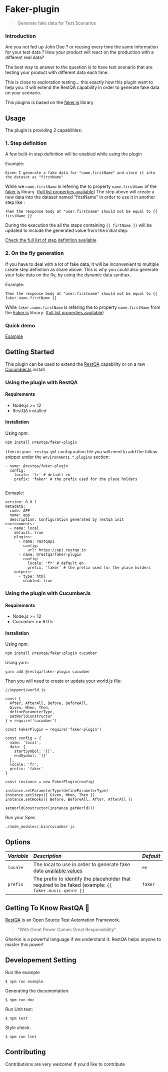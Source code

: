 # Faker-plugin

> Generate fake data for Test Scenarios

### Introduction

Are you not fed up John Doe ? or reusing every time the same information for your test data ? How your product will react on the production with a different real data?

The best way to answer to the question is to have test scenario that are testing your product with different data each time.

This is close to exploration testing... this exactly how this plugin want to help you.
It will extend the RestQA capability in order to generate fake data on your scenario.

This plugins is based on the [faker.js](https://github.com/Marak/faker.js) library

## Usage



The plugin is providing 2 capabilities:

### 1. Step definition

A few built-in step definition will be enabled while using the plugin

Example:

```gherkin
Given I generate a fake data for "name.firstName" and store it into the dataset as "firstName"
```   

While we `name.firstName` is refering the to property `name.firstName` of the [faker.js](https://github.com/Marak/faker.js) library. ([full list properties available](https://github.com/Marak/faker.js#api-methods))
The step above will create a new data into the dataset named "firstName" in order to use it in another step like : 

```gherkin
Then the response body at "user.firstname" should not be equal to {{ firstName }}
```

During the execution the all the steps containing `{{ firtName }}` will be updated to include the generated value from the initial step.

[Check the full list of step definition available](./docs/steps-catalog.md)


### 2. On the fly generation

If you have to deal with a lot of fake data, it will be inconvenient to multiple create step definition as share above.
This is why you could also generate your fake data on the fly, by using the dynamic data synthax.

Example: 

```gherkin
Then the response body at "user.firstname" should not be equal to {{ faker.name.firstName }}
```

While `faker.name.firstName` is refering the to property `name.firstName` from the [Faker.js](https://github.com/Marak/faker.js) library. ([full list properties available](https://github.com/Marak/faker.js#api-methods))

### Quick demo

[Example](./example)



## Getting Started

This plugin can be used to extend the [RestQA](https://github.com/restqa/restqa) capability or on a raw [CucumberJs](https://github.com/cucumber/cucumber-js) install

### Using the plugin with RestQA

#### Requirements

 * Node.js >= 12
 * RestQA installed

#### Installation

Using npm:

```
npm install @restqa/faker-plugin
```

Then in your `.restqa.yml` configuration file you will need to add the follow snippet under the `environments.*.plugins` section:

```
- name: @restqa/faker-plugin
  config:
    locale: 'fr' # default en
    prefix: 'faker' # the prefix used for the place holders
  
```

Exmaple: 

```
version: 0.0.1
metadata:
  code: APP
  name: app
  description: Configuration generated by restqa init
environments:
  - name: local
    default: true
    plugins:
      - name: restqapi
        config:
          url: https://api.restqa.io
      - name: @restqa/faker-plugin
        config:
          locale: 'fr' # default en
          prefix: 'faker' # the prefix used for the place holders
    outputs:
      - type: html
        enabled: true
```

### Using the plugin with CucumberJs

#### Requirements

 * Node.js >= 12
 * Cucumber >= 6.0.5

#### Installation

Using npm:

```
npm install @restqa/faker-plugin cucumber
```

Using yarn:

```
yarn add @restqa/faker-plugin cucumber
```

Then you will need to create or update your world.js file:

```
//support/world.js

const {
  After, AfterAll, Before, BeforeAll,
  Given, When, Then,
  defineParameterType,
  setWorldConstructor
} = require('cucumber')

const FakerPlugin = require('faker-plugin')

const config = {
  name: 'local',
  data: {
    startSymbol: '{[',
    endSymbol: ']}'
  },
  locale: 'fr',
  prefix: 'faker'
}

const instance = new FakerPlugin(config)

instance.setParameterType(defineParameterType)
instance.setSteps({ Given, When, Then })
instance.setHooks({ Before, BeforeAll, After, AfterAll })

setWorldConstructor(instance.getWorld())
```

Run your Spec

```
./node_modules/.bin/cucumber-js
```

## Options

| *Variable*               | *Description*                                                                                                       | *Default*          |
|:-------------------------|:--------------------------------------------------------------------------------------------------------------------|:-------------------|
| `locale`                 | The local to use in order to generate fake data [available values](https://github.com/Marak/Faker.js#Localization)  | `en`               |
| `prefix`                 | The prefix to identify the placeholder that required to be faked (example: `{{ faker.music.genre }}`                | `faker`            |


## Getting To Know RestQA 🦏

[RestQA](https://restqa.io) is an Open Source Test Automation Framework.

> "With Great Power Comes Great Responsibility"

Gherkin is a powerful language if we understand it. RestQA helps anyone to master this power!


## Developement Setting

Run the example

```
$ npm run example
```

Generating the documentation: 

```
$ npm run doc
```

Run Unit test:

```
$ npm test
```

Style check:

```
$ npm run lint
```


## Contributing

Contributions are very welcome! If you'd like to contribute
